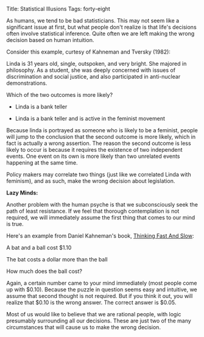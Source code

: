 Title: Statistical Illusions
Tags: forty-eight

As humans, we tend to be bad statisticians. This may not seem like a
significant issue at first, but what people don't realize is that life's
decisions often involve statistical inference. Quite often we are left making
the wrong decision based on human intuition.



Consider this example, curtesy of Kahneman and Tversky (1982):



Linda is 31 years old, single, outspoken, and very bright. She majored in
philosophy. As a student, she was deeply concerned with issues of
discrimination and social justice, and also participated in anti-nuclear
demonstrations.



Which of the two outcomes is more likely?



* Linda is a bank teller

* Linda is a bank teller and is active in the feminist movement



Because linda is portrayed as someone who is likely to be a feminist, people
will jump to the conclusion that the second outcome is more likely, which in
fact is actually a wrong assertion. The reason the second outcome is less
likely to occur is because it requires the existence of two independent
events. One event on its own is more likely than two unrelated events
happening at the same time.



Policy makers may correlate two things (just like we correlated Linda with
feminism), and as such, make the wrong decision about legislation.



**Lazy Minds:**



Another problem with the human psyche is that we subconsciously seek the path
of least resistance. If we feel that thorough contemplation is not required,
we will immediately assume the first thing that comes to our mind is true.



Here's an example from Daniel Kahneman's book, [Thinking Fast And
Slow](http://www.amazon.ca/Thinking-Fast-Slow-Daniel-Kahneman/dp/0374533555):

A bat and a ball cost $1.10

The bat costs a dollar more than the ball

How much does the ball cost?

Again, a certain number came to your mind immediately (most people come up
with $0.10). Because the puzzle in question seems easy and intuitive, we
assume that second thought is not required. But if you think it out, you will
realize that $0.10 is the wrong answer. The correct answer is $0.05.

Most of us would like to believe that we are rational people, with logic
presumably surrounding all our decisions. These are just two of the many
circumstances that will cause us to make the wrong decision.







